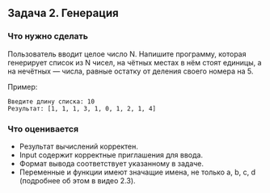 ## Задача 2. Генерация
### Что нужно сделать
Пользователь вводит целое число N. Напишите программу, которая генерирует список из N чисел,
на чётных местах в нём стоят единицы, а на нечётных — числа, равные остатку от деления своего номера на 5.

Пример:

```
Введите длину списка: 10
Результат: [1, 1, 1, 3, 1, 0, 1, 2, 1, 4]
```
### Что оценивается
- Результат вычислений корректен.
- Input содержит корректные приглашения для ввода.
- Формат вывода соответствует указанному в задаче.
- Переменные и функции имеют значащие имена, не только a, b, c, d (подробнее об этом в видео 2.3).
